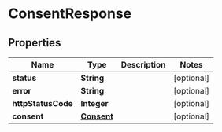 

# ConsentResponse


## Properties

| Name | Type | Description | Notes |
|------------ | ------------- | ------------- | -------------|
|**status** | **String** |  |  [optional] |
|**error** | **String** |  |  [optional] |
|**httpStatusCode** | **Integer** |  |  [optional] |
|**consent** | [**Consent**](Consent.md) |  |  [optional] |




